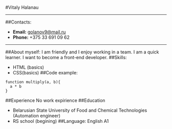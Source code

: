 #Vitaly Halanau
***
##Contacts:
*    __Email:__ golanov9@mail.ru
*    __Phone:__ +375 33 691 09 62
***
##About myself:
I am friendly and I enjoy working in a team. I am a quick learner. I want to become a front-end developer.
##Skills:
* HTML (basics)
* CSS(basics)
##Code example:
~~~
function multiply(a, b){
  a * b
}
~~~
##Experience
No work expirience
##Education
* Belarusian State University of Food and Chemical Technologies (Automation engineer)
* RS school (begining)
##Language:
English A1